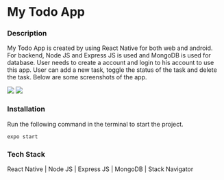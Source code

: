 <h1>My Todo App</h1>

<h3>Description</h3>
<p>My Todo App is created by using React Native for both web and android. For backend, Node JS and Express JS is used and MongoDB is used for database.
User needs to create a account and login to his account to use this app. User can add a new task, toggle the status of the task and delete the task. Below are some screenshots of the app.</p>

<img src="https://res.cloudinary.com/dyocvbqbf/image/upload/v1672823025/Manuals/Screenshot_200_yefdzt.png" />

<img src="https://res.cloudinary.com/dyocvbqbf/image/upload/v1672823027/Manuals/Screenshot_201_y10fg9.png" />

<h3>Installation</h3>
<p>Run the following command in the terminal to start the project.</p>

```bash
expo start
```

<h3>Tech Stack</h3>
<p> React Native | Node JS | Express JS | MongoDB | Stack Navigator </p>

